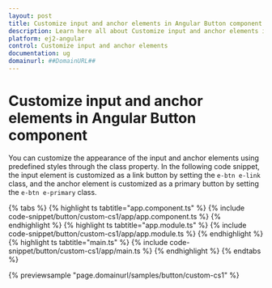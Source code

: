 ```yaml
---
layout: post
title: Customize input and anchor elements in Angular Button component | Syncfusion
description: Learn here all about Customize input and anchor elements in Syncfusion Angular Button component of Syncfusion Essential JS 2 and more.
platform: ej2-angular
control: Customize input and anchor elements 
documentation: ug
domainurl: ##DomainURL##
---
```


# Customize input and anchor elements in Angular Button component

You can customize the appearance of the input and anchor elements using predefined styles through the class property. In the following code snippet, the input element is customized as a link button by setting the `e-btn e-link` class, and the anchor element is customized as a primary button by setting the `e-btn e-primary` class.

{% tabs %}
{% highlight ts tabtitle="app.component.ts" %}
{% include code-snippet/button/custom-cs1/app/app.component.ts %}
{% endhighlight %}
{% highlight ts tabtitle="app.module.ts" %}
{% include code-snippet/button/custom-cs1/app/app.module.ts %}
{% endhighlight %}
{% highlight ts tabtitle="main.ts" %}
{% include code-snippet/button/custom-cs1/app/main.ts %}
{% endhighlight %}
{% endtabs %}
  
{% previewsample "page.domainurl/samples/button/custom-cs1" %}